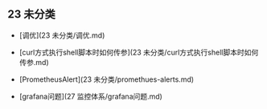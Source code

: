 ## 23 未分类
* [调优](23 未分类/调优.md)
* [curl方式执行shell脚本时如何传参](23 未分类/curl方式执行shell脚本时如何传参.md)
* [PrometheusAlert](23 未分类/promethues-alerts.md)


* [grafana问题](27 监控体系/grafana问题.md)
